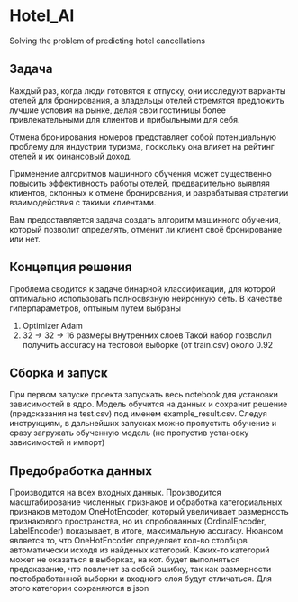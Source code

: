 # Hotel_AI
Solving the problem of predicting hotel cancellations

## Задача

Каждый раз, когда люди готовятся к отпуску, они исследуют варианты отелей для бронирования, а владельцы отелей стремятся предложить лучшие условия на рынке, делая свои гостиницы более привлекательными для клиентов и прибыльными для себя.

Отмена бронирования номеров представляет собой потенциальную проблему для индустрии туризма, поскольку она влияет на рейтинг отелей и их финансовый доход.

Применение алгоритмов машинного обучения может существенно повысить эффективность работы отелей, предварительно выявляя клиентов, склонных к отмене бронирования, и разрабатывая стратегии взаимодействия с такими клиентами.

Вам предоставляется задача создать алгоритм машинного обучения, который позволит определять, отменит ли клиент своё бронирование или нет.

## Концепция решения

Проблема сводится к задаче бинарной классификации, для которой оптимально использовать полносвязную нейронную сеть.
В качестве гиперпараметров, оптыным путем выбраны 
1. Optimizer Adam
2. 32 -> 32 -> 16 размеры внутренних слоев
Такой набор позволил получить accuracy на тестовой выборке (от train.csv) около 0.92

## Сборка и запуск

При первом запуске проекта запускать весь notebook для установки зависимостей в ядро. Модель обучится на данных и сохранит решение (предсказания на test.csv) под именем example_result.csv.
Следуя инструкциям, в дальнейших запусках можно пропустить обучение и сразу загружать обученную модель (не пропустив установку зависимостей и импорт)

## Предобработка данных

Производится на всех входных данных.
Производится масштабирование численных признаков и обработка категориальных признаков методом OneHotEncoder, который увеличивает размерность признакового пространства, но из опробованных (OrdinalEncoder, LabelEncoder) показывает, в итоге, максимальную accuracy.
Нюансом является то, что OneHotEncoder определяет кол-во столбцов автоматически исходя из найденых категорий. Каких-то категорий может не оказаться в выборках, на кот. будет выполняться предсказание, что повлечет за собой ошибку, так как размерности постобработанной выборки и входного слоя будут отличаться. Для этого категории сохраняются в json

